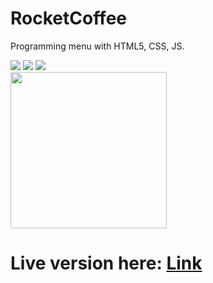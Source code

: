 # RocketCoffee

Programming menu with HTML5, CSS, JS.

<img src="https://img.shields.io/badge/HTML5-E34F26?style=for-the-badge&logo=html5&logoColor=white" />
<img src="https://img.shields.io/badge/CSS-239120?&style=for-the-badge&logo=css3&logoColor=white" />
<img src="https://img.shields.io/badge/JavaScript-F7DF1E?style=for-the-badge&logo=javascript&logoColor=black" />

<br/>
<img src="https://user-images.githubusercontent.com/102117970/184030963-57f11c77-5cf0-441b-bcf2-33eded86a272.png"
width="250" height="250">

# Live version here: <a href="https://grand-conkies-f2e915.netlify.app/" target="_blank">Link</a>


